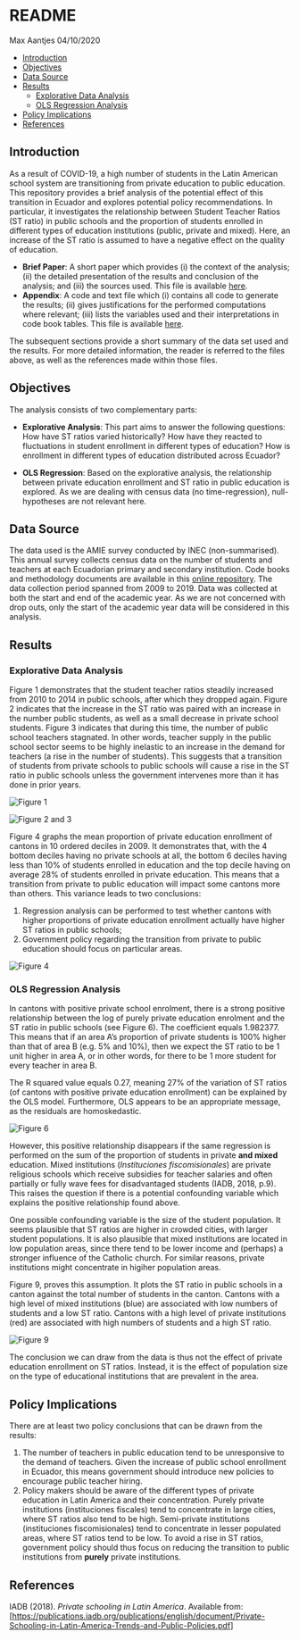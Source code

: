 README
================
Max Aantjes
04/10/2020

  - [Introduction](#introduction)
  - [Objectives](#objectives)
  - [Data Source](#data-source)
  - [Results](#results)
      - [Explorative Data Analysis](#explorative-data-analysis)
      - [OLS Regression Analysis](#ols-regression-analysis)
  - [Policy Implications](#policy-implications)
  - [References](#references)

## Introduction

As a result of COVID-19, a high number of students in the Latin American
school system are transitioning from private education to public
education. This repository provides a brief analysis of the potential
effect of this transition in Ecuador and explores potential policy
recommendations. In particular, it investigates the relationship between
Student Teacher Ratios (ST ratio) in public schools and the proportion
of students enrolled in different types of education institutions
(public, private and mixed). Here, an increase of the ST ratio is
assumed to have a negative effect on the quality of education.

  - **Brief Paper**: A short paper which provides (i) the context of the
    analysis; (ii) the detailed presentation of the results and
    conclusion of the analysis; and (iii) the sources used. This file is
    available [here](-).
  - **Appendix**: A code and text file which (i) contains all code to
    generate the results; (ii) gives justifications for the performed
    computations where relevant; (iii) lists the variables used and
    their interpretations in code book tables. This file is available
    [here](-).

The subsequent sections provide a short summary of the data set used and
the results. For more detailed information, the reader is referred to
the files above, as well as the references made within those files.

## Objectives

The analysis consists of two complementary parts:

  - **Explorative Analysis**: This part aims to answer the following
    questions: How have ST ratios varied historically? How have they
    reacted to fluctuations in student enrollment in different types of
    education? How is enrollment in different types of education
    distributed across Ecuador?

  - **OLS Regression**: Based on the explorative analysis, the
    relationship between private education enrollment and ST ratio in
    public education is explored. As we are dealing with census data (no
    time-regression), null-hypotheses are not relevant here.

## Data Source

The data used is the AMIE survey conducted by INEC (non-summarised).
This annual survey collects census data on the number of students and
teachers at each Ecuadorian primary and secondary institution. Code
books and methodology documents are available in this [online
repository](https://educacion.gob.ec/amie/). The data collection period
spanned from 2009 to 2019. Data was collected at both the start and end
of the academic year. As we are not concerned with drop outs, only the
start of the academic year data will be considered in this analysis.

## Results

### Explorative Data Analysis

Figure 1 demonstrates that the student teacher ratios steadily increased
from 2010 to 2014 in public schools, after which they dropped again.
Figure 2 indicates that the increase in the ST ratio was paired with an
increase in the number public students, as well as a small decrease in
private school students. Figure 3 indicates that during this time, the
number of public school teachers stagnated. In other words, teacher
supply in the public school sector seems to be highly inelastic to an
increase in the demand for teachers (a rise in the number of students).
This suggests that a transition of students from private schools to
public schools will cause a rise in the ST ratio in public schools
unless the government intervenes more than it has done in prior years.

![Figure 1](Figure_1.png)

![Figure 2 and 3](Figure_2_3.png)

Figure 4 graphs the mean proportion of private education enrollment of
cantons in 10 ordered deciles in 2009. It demonstrates that, with the 4
bottom deciles having no private schools at all, the bottom 6 deciles
having less than 10% of students enrolled in education and the top
decile having on average 28% of students enrolled in private education.
This means that a transition from private to public education will
impact some cantons more than others. This variance leads to two
conclusions:

1)  Regression analysis can be performed to test whether cantons with
    higher proportions of private education enrollment actually have
    higher ST ratios in public schools;  
2)  Government policy regarding the transition from private to public
    education should focus on particular areas.

![Figure 4](Figure_4.png)

### OLS Regression Analysis

In cantons with positive private school enrolment, there is a strong
positive relationship between the log of purely private education
enrolment and the ST ratio in public schools (see Figure 6). The
coefficient equals 1.982377. This means that if an area A’s proportion
of private students is 100% higher than that of area B (e.g. 5% and
10%), then we expect the ST ratio to be 1 unit higher in area A, or in
other words, for there to be 1 more student for every teacher in area B.

The R squared value equals 0.27, meaning 27% of the variation of ST
ratios (of cantons with positive private education enrollment) can be
explained by the OLS model. Furthermore, OLS appears to be an
appropriate message, as the residuals are homoskedastic.

![Figure 6](Figure_6.png)

However, this positive relationship disappears if the same regression is
performed on the sum of the proportion of students in private **and
mixed** education. Mixed institutions (*Instituciones fiscomisionales*)
are private religious schools which receive subsidies for teacher
salaries and often partially or fully wave fees for disadvantaged
students (IADB, 2018, p.9). This raises the question if there is a
potential confounding variable which explains the positive relationship
found above.

One possible confounding variable is the size of the student population.
It seems plausible that ST ratios are higher in crowded cities, with
larger student populations. It is also plausible that mixed institutions
are located in low population areas, since there tend to be lower income
and (perhaps) a stronger influence of the Catholic church. For similar
reasons, private institutions might concentrate in higiher population
areas.

Figure 9, proves this assumption. It plots the ST ratio in public
schools in a canton against the total number of students in the canton.
Cantons with a high level of mixed institutions (blue) are associated
with low numbers of students and a low ST ratio. Cantons with a high
level of private institutions (red) are associated with high numbers of
students and a high ST ratio.

![Figure 9](Figure_9.png)

The conclusion we can draw from the data is thus not the effect of
private education enrollment on ST ratios. Instead, it is the effect of
population size on the type of educational institutions that are
prevalent in the area.

## Policy Implications

There are at least two policy conclusions that can be drawn from the
results:

1.  The number of teachers in public education tend to be unresponsive
    to the demand of teachers. Given the increase of public school
    enrollment in Ecuador, this means government should introduce new
    policies to encourage public teacher hiring.  
2.  Policy makers should be aware of the different types of private
    education in Latin America and their concentration. Purely private
    institutions (instituciones fiscales) tend to concentrate in large
    cities, where ST ratios also tend to be high. Semi-private
    institutions (instituciones fiscomisionales) tend to concentrate in
    lesser populated areas, where ST ratios tend to be low. To avoid a
    rise in ST ratios, government policy should thus focus on reducing
    the transition to public institutions from **purely** private
    institutions.

## References

IADB (2018). *Private schooling in Latin America*. Available from:
\[<https://publications.iadb.org/publications/english/document/Private-Schooling-in-Latin-America-Trends-and-Public-Policies.pdf>\]
